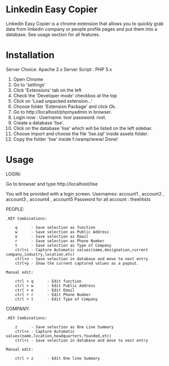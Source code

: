 # Linkedin Easy Copier

Linkedin Easy Copier is a chrome extension that allows you to quickly grab data from linkedin company or people profile pages and put them into a database. See usage section for all features.

# Installation

Server Choice:
Apache 2.x
Server Script : PHP 5.x

1. Open Chrome
2. Go to 'settings'
3. Click 'Extensions' tab on the left
4. Check the 'Developer mode' checkbox at the top
5. Click on 'Load unpacked extension...'
6. Choose folder 'Extension Package' and click Ok.
7. Go to http://localhost/phpmyadmin in browser.
8. Login now : Username: toor password: root.
9. Create a database 'lise'.
10. Click on the database 'lise' which will be listed on the left sidebar.
11. Choose import and choose the file 'lise.sql' inside assets folder.
12. Copy the folder 'lise' inside f:/wamp/www/
Done!


# Usage

LOGIN:

Go to browser and type http://localhost/lise

You will be provided with a login screen.
Usernames: account1 , account2 , account3 , account4 , account5
Password for all account : theelitists

PEOPLE:

	.KEY Combinations:
	
		q      - Save selection as function
		w      - Save selection as Public Address
		e      - Save selection as Email
		r 	   - Save selection as Phone Number
		t      - Save selection as Type of Company
		ctrl+i - Capture Automatic values(name,designation,current company,industry,location,etc)
		ctrl+o - Save selection in database and move to next entry
		ctrl+p - Show the current captured values as a popout.
		
	Manual edit:
		
		ctrl + q      - Edit function
		ctrl + w      - Edit Public Address
		ctrl + e      - Edit Email
		ctrl + r 	  - Edit Phone Number
		ctrl + t      - Edit Type of Company
		
		
COMPANY:
		
	.KEY Combinations:
	
		z      - Save selection as One Line Summary
		ctrl+x - Capture Automatic values(name,location,headquarters,founded,etc)
		ctrl+c - Save selection in database and move to next entry
		
	Manual edit:
		
		ctrl + z      - Edit One line Summary

		
		
